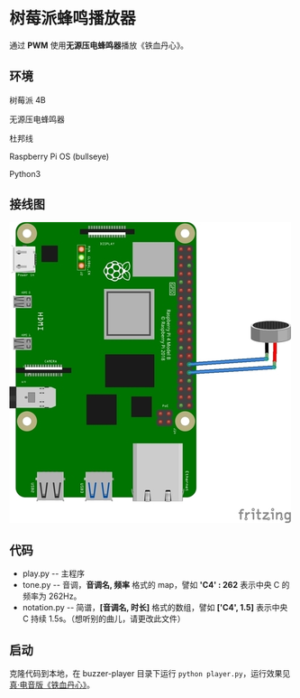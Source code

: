 # 树莓派蜂鸣播放器

通过 **PWM** 使用**无源压电蜂鸣器**播放《铁血丹心》。



## 环境

树莓派 4B

无源压电蜂鸣器

杜邦线

Raspberry Pi OS (bullseye)

Python3



## 接线图

![buzzer](https://raw.githubusercontent.com/Panda-Academy/buzzer-player/main/buzzer.jpg)





## 代码

- play.py -- 主程序
- tone.py -- 音调，**音调名, 频率** 格式的 map，譬如 **'C4' : 262** 表示中央 C 的频率为 262Hz。
- notation.py -- 简谱，**[音调名, 时长]** 格式的数组，譬如 **['C4', 1.5]** 表示中央 C 持续 1.5s。（想听别的曲儿，请更改此文件）



## 启动

克隆代码到本地，在 buzzer-player 目录下运行 `python player.py`，运行效果见[真·电音版《铁血丹心》](https://www.bilibili.com/video/BV1Sr4y1b7tQ?share_source=copy_web)。